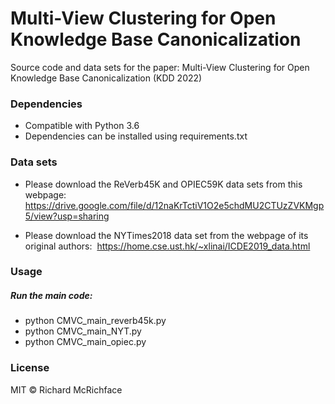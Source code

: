 # Multi-View Clustering for Open Knowledge Base Canonicalization

Source code and data sets for the paper: Multi-View Clustering for Open Knowledge Base Canonicalization (KDD 2022)

### Dependencies

* Compatible with Python 3.6
* Dependencies can be installed using requirements.txt

### Data sets
* Please download the ReVerb45K and OPIEC59K data sets from this webpage: 
https://drive.google.com/file/d/12naKrTctiV1O2e5chdMU2CTUzZVKMgp5/view?usp=sharing

* Please download the NYTimes2018 data set from the webpage of its original authors: 
https://home.cse.ust.hk/~xlinai/ICDE2019_data.html

### Usage

##### Run the main code:

* python CMVC_main_reverb45k.py
* python CMVC_main_NYT.py
* python CMVC_main_opiec.py


### License

MIT © Richard McRichface
